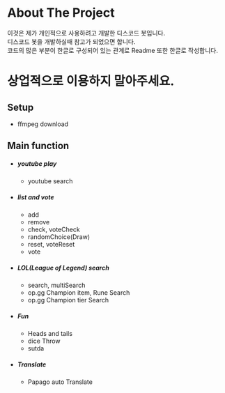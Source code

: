 # About The Project
이것은 제가 개인적으로 사용하려고 개발한 디스코드 봇입니다.  
디스코드 봇을 개발하실때 참고가 되었으면 합니다.  
코드의 많은 부분이 한글로 구성되어 있는 관계로 Readme 또한 한글로 작성합니다.
# 상업적으로 이용하지 말아주세요.
## Setup
- ffmpeg download
## Main function
- ##### youtube play
  - youtube search
- ##### list and vote
  - add
  - remove
  - check, voteCheck
  - randomChoice(Draw)
  - reset, voteReset
  - vote
- ##### LOL(League of Legend) search
  - search, multiSearch
  - op.gg Champion item, Rune Search
  - op.gg Champion tier Search
- ##### Fun
  - Heads and tails
  - dice Throw
  - sutda
- ##### Translate
  - Papago auto Translate
